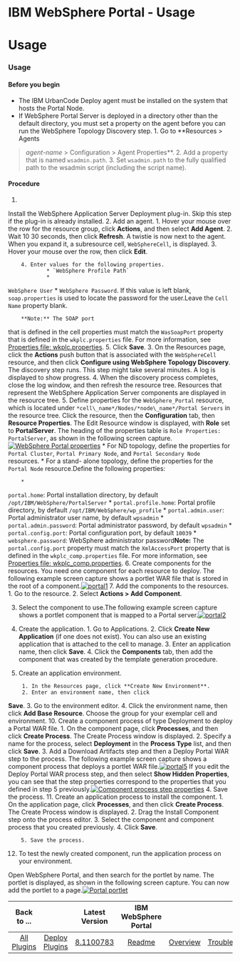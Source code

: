 
IBM WebSphere Portal - Usage
============================

# Usage



### Usage




 


#### Before you begin


* The IBM UrbanCode Deploy agent must be installed on the system that hosts 
the Portal Node.
* If WebSphere Portal Server is deployed in a directory other than the default directory, you must set 
a property on the agent before you can run the WebSphere Topology Discovery step.
        1. Go to **Resources > Agents 
> *agent-name* > Configuration > Agent Properties**.
        2. Add a property that is named `wsadmin.path`.
        3. 
Set `wsadmin.path` to the fully qualified path to the wsadmin script (including the script name).


#### Procedure


1. 
Install the WebSphere Application Server Deployment plug-in. Skip this step if the plug-in is already installed.
2. Add 
an agent.
        1. Hover your mouse over the row for the resource group, click **Actions**, and then select **Add 
Agent**.
        2. Wait 10 30 seconds, then click **Refresh**. A twistie is now next to the agent. When you expand it, 
a subresource cell, `WebSphereCell`, is displayed.
        3. Hover your mouse over the row, then click **Edit**.

        4. Enter values for the following properties.
                * `WebSphere Profile Path`
                * 
`WebSphere User`
                * `WebSphere Password`. If this value is left blank, `soap.properties` is used to 
locate the password for the user.Leave the `Cell Name` property blank.
        
        
        **Note:** The SOAP port
 that is defined in the cell properties must match the `WasSoapPort` property that is defined in the `wkplc.properties` 
file. For more information, see [Properties file: 
wkplc.properties](https://www.ibm.com/support/knowledgecenter/SSHRKX_8.5.0/mp/properties/wkplc-dita.html).
        5. 
Click **Save**.
3. On the Resources page, click the **Actions** push button that is associated with the `WebSphereCell` 
resource, and then click **Configure using WebSphere Topology Discovery**. The discovery step runs. This step might take
 several minutes. A log is displayed to show progress.
4. When the discovery process completes, close the log window, 
and then refresh the resource tree. Resources that represent the WebSphere Application Server components are displayed 
in the resource tree.
5. Define properties for the `WebSphere_Portal` resource, which is located under 
`*cell\_name*/Nodes/*node\_name*/Portal Servers` in the resource tree. Click the resource, then the **Configuration** 
tab, then **Resource Properties**. The Edit Resource window is displayed, with **Role** set to **PortalServer**. The 
heading of the properties table is `Role Properties: PortalServer`, as shown in the following screen 
capture.[![WebSphere Portal properties](portal3_crop.png)](portal3_crop.png)
        * For ND topology, define the 
properties for `Portal Cluster`, `Portal Primary Node`, and `Portal Secondary Node` resources.
        * For a stand-
alone topology, define the properties for the `Portal Node` resource.Define the following properties:


        * 
`portal.home`: Portal installation directory, by default `/opt/IBM/WebSphere/PortalServer`
        * 
`portal.profile.home`: Portal profile directory, by default `/opt/IBM/WebSphere/wp_profile`
        * 
`portal.admin.user`: Portal administrator user name, by default `wpsadmin`
        * `portal.admin.password`: Portal 
administrator password, by default `wpsadmin`
        * `portal.config.port`: Portal configuration port, by default 
`10039`
        * `websphere.password`: WebSphere administrator password**Note:** The `portal.config.port` property must
 match the `XmlAccessPort` property that is defined in the `wkplc_comp.properties` file. For more information, see 
[Properties file: 
wkplc\_comp.properties](https://www.ibm.com/support/knowledgecenter/SSHRKX_8.5.0/mp/properties/wkplc_comp-dita.html).
6.
 Create components for the resources. You need one component for each resource to deploy.
The following example screen 
capture shows a portlet WAR file that is stored in the root of a component.[![portal1](portal1.png)](portal1.png)
7. Add
 the components to the resources.
        1. Go to the resource.
        2. Select **Actions > Add Component**.
        
3. Select the component to use.The following example screen capture shows a portlet component that is mapped to a Portal
 server.[![portal2](portal2.png)](portal2.png)
8. Create the application.
        1. Go to Applications.
        2. 
Click **Create New Application** (if one does not exist). You can also use an existing application that is attached to 
the cell to manage.
        3. Enter an application name, then click **Save**.
        4. Click the **Components** tab, 
then add the component that was created by the template generation procedure.
9. Create an application environment.

        1. In the Resources page, click **Create New Environment**.
        2. Enter an environment name, then click 
**Save**.
        3. Go to the environment editor.
        4. Click the environment name, then click **Add Base 
Resource**. Choose the group for your exemplar cell and environment.
10. Create a component process of type Deployment 
to deploy a Portal WAR file.
        1. On the component page, click **Processes**, and then click **Create Process**. 
The Create Process window is displayed.
        2. Specify a name for the process, select **Deployment** in the 
**Process Type** list, and then click **Save**.
        3. Add a Download Artifacts step and then a Deploy Portal WAR 
step to the process. The following example screen capture shows a component process that deploys a portlet WAR 
file.[![portal5](portal5.png)](portal5.png) If you edit the Deploy Portal WAR process step, and then select **Show 
Hidden Properties**, you can see that the step properties correspond to the properties that you defined in step 5 
previously.[![Component process step properties](portal7.png)](portal7.png)
        4. Save the process.
11. Create an 
application process to install the component.
        1. On the application page, click **Processes**, and then click 
**Create Process**. The Create Process window is displayed.
        2. Drag the Install Component step onto the process 
editor.
        3. Select the component and component process that you created previously.
        4. Click **Save**.

        5. Save the process.
12. To test the newly created component, run the application process on your environment.



Open WebSphere Portal, and then search for the portlet by name. The portlet is displayed, as shown in the following 
screen capture. You can now add the portlet to a page.[![Portal portlet](portal10.png)](portal10.png)




|Back to ...||Latest Version|IBM WebSphere Portal |||||
| :---: | :---: | :---: | :---: | :---: | :---: | :---: | :---: |
|[All Plugins](../../index.md)|[Deploy Plugins](../README.md)|[8.1100783](https://raw.githubusercontent.com/UrbanCode/IBM-UCD-PLUGINS/main/files/WebSpherePortal/WebSpherePortal-8.1100783.zip)|[Readme](README.md)|[Overview](overview.md)|[Troubleshooting](troubleshooting.md)|[Steps](steps.md)|[Downloads](downloads.md)|
